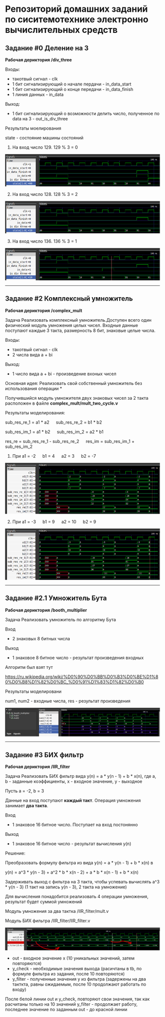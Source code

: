 # Репозиторий домашних заданий по сиситемотехнике электронно вычислительных средств

## Задание #0 Деление на 3
**Рабочая дериктория /div_three**

Входы: 

- такотвый сигнал - clk
- 1 бит сигнализирующий о начале пердачи - in_data_start
- 1 бит сигнализирующий о конце передачи - in_data_finish 
- 1 линия данных - in_data

Выход:
- 1 бит сигнализирующий о возможности делить число, полученное по data на 3 - out_is_div_three


Результаты моелирования

state - состояние машины состояний

1. На вход число 129. 129 % 3 = 0

![alt text](https://github.com/4i4urin/verilog/blob/main/div_three/img/waves_129.png)

2. На вход число 128. 128 % 3 = 2

![alt text](https://github.com/4i4urin/verilog/blob/main/div_three/img/waves_128.png)

3. На вход число 136. 136 % 3 = 1

![alt text](https://github.com/4i4urin/verilog/blob/main/div_three/img/waves_136.png)

--------------------------------------------------------------------------------------------------------


## Задание #2 Комплексный умножитель
**Рабочая дериктория /complex_mult**

Задача 
Реализовать комплексный умножитель.Доступен всего один физический модуль умножения целых чисел. Входные данные поступают каждые 3 такта, размерность 8 бит, знаковые целые числа.

Входы: 

- такотвый сигнал - clk
- 2 числа вида a + bi

Выход:
- 1 число вида a + bi - произведение вхоных чисел

Основная идея:
Реализовать свой собственный умножитель без использования операции *

Получившийся модуль умножителя двух знаковых чисел за 2 такта расположен в файле **complex_mult/mult_two_cycle.v**

Результаты моделирования:

sub_res_re_1 = a1 * a2 &emsp; sub_res_re_2 = b1 * b2

sub_res_im_1 = a1 * b2 &emsp; sub_res_im_2 = a2 * b1

res_re = sub_res_re_1 - sub_res_re_2 &emsp; res_im = sub_res_im_1 + sub_res_im_2


1) При a1 = -2 &emsp; b1 = 4 &emsp; a2 = 3 &emsp; b2 = -7


![alt text](https://github.com/4i4urin/verilog/blob/main/complex_mult/img/test_1.png)


2) При a1 = -3 &emsp; b1 = 9 &emsp; a2 = 10 &emsp; b2 = 9


![alt text](https://github.com/4i4urin/verilog/blob/main/complex_mult/img/test_2.png)


--------------------------------------------------------------------------------------------------------


## Задание #2.1 Умножитель Бута
**Рабочая дериктория /booth_multiplier**

Задача 
Реализовать умножитель по алгоритму Бута

Вход
- 2 знаковых 8 битных числа

Выход 
- 1 знаковое 8 битное число - результат произведения входных

Алгоритм был взят тут

https://ru.wikipedia.org/wiki/%D0%90%D0%BB%D0%B3%D0%BE%D1%80%D0%B8%D1%82%D0%BC_%D0%91%D1%83%D1%82%D0%B0

Результаты моделировани

num1, num2 - входные числа, res - результат произведения

![alt text](https://github.com/4i4urin/verilog/blob/main/booth_multiplier/img/result.png)


--------------------------------------------------------------------------------------------------------


## Задание #3 БИХ фильтр
**Рабочая дериктория /IIR_filter**

Задача 
Реализовать БИХ фильтр вида y(n) = a * y(n - 1) + b * x(n), где a, b - заданные коэффициенты, x - входное значение, y - выходное

Пусть a = -2, b = 3

Данные на вход поступают **каждый такт**. Операция умножения занимает **два такта**.

Вход
- 1 знаковое 16 битное число. Поступает на вход постонянно

Выход 
- 1 знаковое 16 битное число - результат вычисления y(n)

Решение:

Преобразовать формулу фильтра из вида y(n) = a * y(n - 1) + b * x(n) в 

y(n) = a^3 * y(n - 3) + a^2 * b * x(n - 2) + a * b * x(n - 1) + b * x(n)

Задерживать выход с фильтра на 3 такта, чтобы успевать вычислять a^3 * y(n - 3) (1 такт на запись y(n - 3), 2 такта на умножение)

Для вычисления понадобится реализовать 4 операции умножения, результат будет суммой умножений

Модуль умножения за два тактка /IIR_filter/mult.v

Модуль БИХ фильтра /IIR_filter/IIR_filter.v

![alt text](https://github.com/4i4urin/verilog/blob/main/IIR_filter/img/result.png)

- out - входное значение x (10 уникальных значений, затем повторяются)
- y_check - необходимые значения выхода (расичтаны в tb, по формуле фильтра из задания, после 10 повторяются)
- y_filter - полученные значения y из фильтра (задержены на два такткта, равны ожидаемым, после 10 продолжают работать по входу)

После белой линии out и y_check, повторяют свои значения, так как расчитаны только на 10 значений
 y_filter - продолжает работу, последнее значение по заданным out - до красной линии
